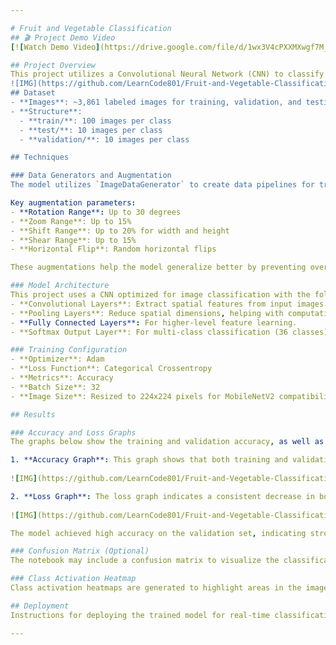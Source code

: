 ```yaml
---

# Fruit and Vegetable Classification
## 🎬 Project Demo Video
[![Watch Demo Video](https://drive.google.com/file/d/1wx3V4cPXXMXwgf7M_WhylRdPiJNWLFQz/view?usp=sharing)

## Project Overview
This project utilizes a Convolutional Neural Network (CNN) to classify images of 36 different fruits and vegetables. The model architecture is supported by MobileNetV2 preprocessing, along with robust data augmentation techniques to enhance the model's generalizability.
![IMG](https://github.com/LearnCode801/Fruit-and-Vegetable-Classification/blob/main/Screenshot%202024-10-30%20165244.png)
## Dataset
- **Images**: ~3,861 labeled images for training, validation, and testing.
- **Structure**:
  - **train/**: 100 images per class
  - **test/**: 10 images per class
  - **validation/**: 10 images per class

## Techniques

### Data Generators and Augmentation
The model utilizes `ImageDataGenerator` to create data pipelines for training, validation, and testing. The training and validation generators apply **MobileNetV2 preprocessing** to normalize images to the input scale required by the model. Additionally, data augmentation techniques, such as **rotation, zoom, width and height shift, shear, and horizontal flip**, are used to improve the model's robustness by exposing it to variations in data.

Key augmentation parameters:
- **Rotation Range**: Up to 30 degrees
- **Zoom Range**: Up to 15%
- **Shift Range**: Up to 20% for width and height
- **Shear Range**: Up to 15%
- **Horizontal Flip**: Random horizontal flips

These augmentations help the model generalize better by preventing overfitting and making it adaptable to variations in image orientations and sizes.

### Model Architecture
This project uses a CNN optimized for image classification with the following architecture:
- **Convolutional Layers**: Extract spatial features from input images.
- **Pooling Layers**: Reduce spatial dimensions, helping with computational efficiency.
- **Fully Connected Layers**: For higher-level feature learning.
- **Softmax Output Layer**: For multi-class classification (36 classes).

### Training Configuration
- **Optimizer**: Adam
- **Loss Function**: Categorical Crossentropy
- **Metrics**: Accuracy
- **Batch Size**: 32
- **Image Size**: Resized to 224x224 pixels for MobileNetV2 compatibility

## Results

### Accuracy and Loss Graphs
The graphs below show the training and validation accuracy, as well as the loss across epochs:

1. **Accuracy Graph**: This graph shows that both training and validation accuracy improve steadily over epochs, reaching over 90% by the end of training.
   
![IMG](https://github.com/LearnCode801/Fruit-and-Vegetable-Classification/blob/main/result%201.png)

2. **Loss Graph**: The loss graph indicates a consistent decrease in both training and validation loss, demonstrating good convergence and minimal overfitting.
   
![IMG](https://github.com/LearnCode801/Fruit-and-Vegetable-Classification/blob/main/result%202.png)

The model achieved high accuracy on the validation set, indicating strong performance on unseen data. 

### Confusion Matrix (Optional)
The notebook may include a confusion matrix to visualize the classification performance per category, revealing insights into which classes are classified accurately and where misclassifications may occur.

### Class Activation Heatmap
Class activation heatmaps are generated to highlight areas in the images that influence the model’s decision, aiding interpretability and providing insights into the model’s focus during classification.

## Deployment
Instructions for deploying the trained model for real-time classification are provided in the notebook, allowing users to apply the model in practical applications.

--- 
```

